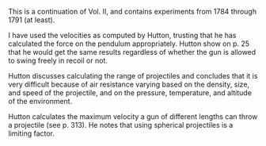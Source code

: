 This is a continuation of Vol. II, and contains experiments from 1784 through 1791 (at least).

I have used the velocities as computed by Hutton, trusting that he has calculated the force on the pendulum appropriately.  Hutton show on p. 25 that he would get the same results regardless of whether the gun is allowed to swing freely in recoil or not.

Hutton discusses calculating the range of projectiles and concludes that it is very difficult because of air resistance varying based on the density, size, and speed of the projectile, and on the pressure, temperature, and altitude of the environment.

Hutton calculates the maximum velocity a gun of different lengths can throw a projectile (see p. 313).  He notes that using spherical projectiles is a limiting factor.
